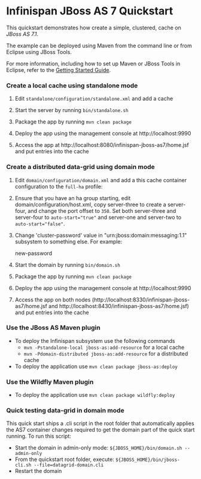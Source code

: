 Infinispan JBoss AS 7 Quickstart
================================

This quickstart demonstrates how create a simple, clustered, cache on *JBoss AS 7.1*.

The example can be deployed using Maven from the command line or from Eclipse using
JBoss Tools.

For more information, including how to set up Maven or JBoss Tools in Eclipse,
refer to the [Getting Started Guide](https://docs.jboss.org/author/display/ISPN/Getting+Started+Guide+-+JBoss+AS+7).

### Create a local cache using standalone mode

1) Edit `standalone/configuration/standalone.xml` and add a cache

    <cache-container name="jboss-as7-quickstart" default-cache="jboss-as7-quickstart-cache">
        <local-cache name="jboss-as7-quickstart-cache"/>
    </cache-container>

2) Start the server by running `bin/standalone.sh`

3) Package the app by running `mvn clean package`

4) Deploy the app using the management console at http://localhost:9990

5) Access the app at http://localhost:8080/infinispan-jboss-as7/home.jsf and put entries into the cache

### Create a distributed data-grid using domain mode

1) Edit `domain/configuration/domain.xml` and add a this cache container configuration to the `full-ha` profile:

    <cache-container name="jboss-as7-quickstart" default-cache="jboss-as7-quickstart-cache">
        <transport lock-timeout="60000"/>
        <distributed-cache owners="1" mode="SYNC" name="jboss-as7-quickstart-cache" start="EAGER"/>
    </cache-container>

2) Ensure that you have an ha group starting, edit domain/configuration/host.xml, copy server-three to create a server-four, and change the port offset to `350`. Set both server-three and server-four to `auto-start="true"` and server-one and server-two to `auto-start="false"`.

3) Change 'cluster-password' value in "urn:jboss:domain:messaging:1.1" subsystem to something else. For example:

    <cluster-password>new-password</cluster-password>

3) Start the domain by running `bin/domain.sh`

4) Package the app by running `mvn clean package`

5) Deploy the app using the management console at http://localhost:9990

6) Access the app on both nodes (http://localhost:8330/infinispan-jboss-as7/home.jsf and http://localhost:8430/infinispan-jboss-as7/home.jsf) and put entries into the cache

### Use the JBoss AS Maven plugin

* To deploy the Infinispan subsystem use the following commands
    * `mvn -Pstandalone-local jboss-as:add-resource` for a local cache
    * `mvn -Pdomain-distributed jboss-as:add-resource` for a distributed cache
* To deploy the application use `mvn clean package jboss-as:deploy`

### Use the Wildfly Maven plugin

* To deploy the application use `mvn clean package wildfly:deploy`

### Quick testing data-grid in domain mode

This quick start ships a .cli script in the root folder that automatically applies the AS7 container changes required to get the domain part of the quick start running. To run this script:

* Start the domain in admin-only mode: `${JBOSS_HOME}/bin/domain.sh --admin-only`
* From the quickstart root folder, execute: `${JBOSS_HOME}/bin/jboss-cli.sh --file=datagrid-domain.cli`
* Restart the domain
